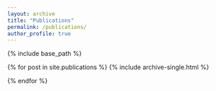```yaml
---
layout: archive
title: "Publications"
permalink: /publications/
author_profile: true
---
```


{% include base_path %}

{% for post in site.publications %}
  {% include archive-single.html %}

{% endfor %}
